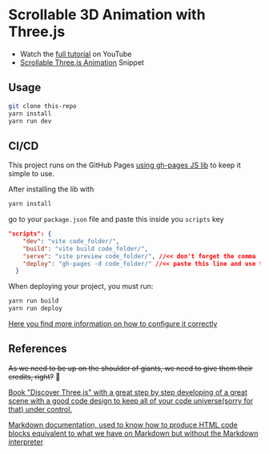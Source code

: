 # Scrollable 3D Animation with Three.js

- Watch the [full tutorial](https://youtu.be/Q7AOvWpIVHU) on YouTube
- [Scrollable Three.js Animation](https://fireship.io/snippets/threejs-scrollbar-animation) Snippet

## Usage

```bash
git clone this-repo
yarn install
yarn run dev
```

## CI/CD

This project runs on the GitHub Pages [using gh-pages JS lib](https://yarnpkg.com/package/gh-pages) to keep it simple to use.

After installing the lib with
```bash
yarn install 
```
go to your `package.json` file and paste this inside you `scripts` key

```json
"scripts": {
    "dev": "vite code_folder/",
    "build": "vite build code_folder/",
    "serve": "vite preview code_folder/", //<< don't forget the comma ','
    "deploy": "gh-pages -d code_folder/" //<< paste this line and use the folder in which your code is in, if it's on the root folder your in, just use '.' as your folder name
  }
```

When deploying your project, you must run:

```bash
yarn run build
yarn run deploy
```

[Here you find more information on how to configure it correctly](https://github.com/tschaub/gh-pages)

## References
~~As we need to be up on the shoulder of giants, we need to give them their credits, right?~~ :thinking:

[Book "Discover Three.js" with a great step by step developing of a great scene with a good code design to keep all of your code universe(sorry for that) under control.](https://discoverthreejs.com/book/first-steps/animation-system/)

[Markdown documentation, used to know how to produce HTML code blocks equivalent to what we have on Markdown but without the Markdown interpreter](https://daringfireball.net/projects/markdown/syntax#precode)

